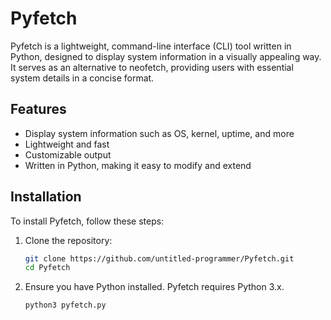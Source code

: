 # Pyfetch

Pyfetch is a lightweight, command-line interface (CLI) tool written in Python, designed to display system information in a visually appealing way. It serves as an alternative to neofetch, providing users with essential system details in a concise format.

## Features

- Display system information such as OS, kernel, uptime, and more
- Lightweight and fast
- Customizable output
- Written in Python, making it easy to modify and extend

## Installation

To install Pyfetch, follow these steps:

1. Clone the repository:
    ```bash
    git clone https://github.com/untitled-programmer/Pyfetch.git
    cd Pyfetch
    ```

2. Ensure you have Python installed. Pyfetch requires Python 3.x.

    ```bash
    python3 pyfetch.py
    ```
